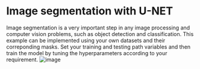 # Image segmentation with U-NET
Image segmentation is a very important step in any image processing and computer vision problems, such as object detection and classification. This example can be implemented using your own datasets and their correponding masks. Set your training and testing path variables and then train the model by tuning the hyperparameters according to your requirement.
![image](https://user-images.githubusercontent.com/54692758/119954225-bd51df80-bfd9-11eb-8404-4df96551ac64.png)
